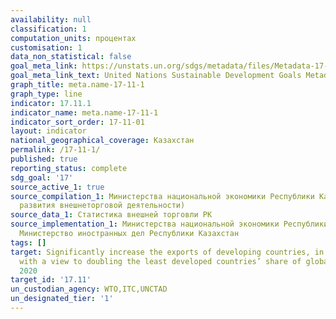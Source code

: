 ```yaml
---
availability: null
classification: 1
computation_units: процентах
customisation: 1
data_non_statistical: false
goal_meta_link: https://unstats.un.org/sdgs/metadata/files/Metadata-17-11-01.pdf
goal_meta_link_text: United Nations Sustainable Development Goals Metadata (pdf 468kB)
graph_title: meta.name-17-11-1
graph_type: line
indicator: 17.11.1
indicator_name: meta.name-17-11-1
indicator_sort_order: 17-11-01
layout: indicator
national_geographical_coverage: Казахстан
permalink: /17-11-1/
published: true
reporting_status: complete
sdg_goal: '17'
source_active_1: true
source_compilation_1: Министерства национальной экономики Республики Казахстан (Департамент
  развития внешнеторговой деятельности)
source_data_1: Статистика внешней торговли РК
source_implementation_1: Министерства национальной экономики Республики Казахстан,
  Министерство иностранных дел Республики Казахстан
tags: []
target: Significantly increase the exports of developing countries, in particular
  with a view to doubling the least developed countries’ share of global exports by
  2020
target_id: '17.11'
un_custodian_agency: WTO,ITC,UNCTAD
un_designated_tier: '1'
---
```

